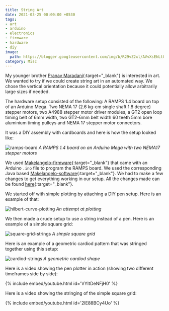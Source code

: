 ```yaml
---
title: String Art
date: 2021-03-25 00:00:00 +0530
tags:
- art
- arduino
- electronics
- firmware
- hardware
- diy
image:
  path: https://blogger.googleusercontent.com/img/b/R29vZ2xl/AVvXsEhLt0RHaHgZqN3gBETw-QLJWdGd0_5Q7hBWLYJZz3ANopDNjTjHusv0HWzsr3cTDnBsK7Ss-ppt5a7qNFNif99F-8ZVAiVFVqAPefNCzuEtGJS0GhUGOiTiZnAmDUqYYe6ORJKzWMa3kmq1njLoNh3qS4PRJDdH_vdpgmturJTI5s3KBGqtkCjDKleXQvM/s1200/string-art.png
category: Misc
---
```


My younger brother [Pranav Maradani](https://www.youtube.com/@PranavMaradani){:target="_blank"} is interested in art. We wanted to try if we could create string art in an automated way. We chose the vertical orientation because it could potentially allow arbitrarily large sizes if needed.

The hardware setup consisted of the following: A RAMPS 1.4 board on top of an Arduino Mega. Two NEMA 17 (2.6 kg-cm single shaft 1.8 degree) stepper motors, two A4988 stepper motor driver modules, a GT2 open loop timing belt of 6mm width, two GT2-6mm belt width 60 teeth 5mm bore aluminium timing pulleys and NEMA 17 stepper motor connectors.

It was a DIY assembly with cardboards and here is how the setup looked like:

![ramps-board](https://blogger.googleusercontent.com/img/b/R29vZ2xl/AVvXsEgQii6XuXaQIZhAowBKZcFFV1ujnAM3HgQY_Dt2kBd5twU_-kVAzv-X-zlUcEhICKB4EujH9xDfeRcrzatF1yC7-HHjeRte_kfXsl89ulmeOspXhe1j0uVNIPoYxFps8HL2eGLhKwoZkQ5JoAmrnm4stMzHvkahLjaT4GPQd6ZRdUtC3nehtaD97Pp-U5U/s1918/ramps-board.jpg)
_A RAMPS 1.4 board on an Arduino Mega with two NEMA17 stepper motors_

We used [Makelangelo-firmware](https://github.com/MarginallyClever/Makelangelo-firmware){:target="_blank"} that came with an Arduino `.ino` file to program the RAMPS board. We used the corresponding Java based [Makelangelo-software](https://github.com/MarginallyClever/Makelangelo-software){:target="_blank"}. We had to make a few changes to get everything working in our setup. All the changes made can be found [here](https://github.com/PardhavMaradani/blog/tree/main/string-art){:target="_blank"}.

We started off with simple plotting by attaching a DIY pen setup. Here is an example of that:

![hilbert-curve-plotting](https://blogger.googleusercontent.com/img/b/R29vZ2xl/AVvXsEhzJLP8pyopGB7D48njeuEJDlEgfgiCqIoSDQV0TWxAY7ksV-Ftdqu35Qp-zTPBNjreB92-BQb2GX7zwAdE32qAZbxOHzWiikXZ5s4ZG6h-KGFVKqIEbZkylmqApudVwEc3LFP0wGzXUIPW740rDiFeDDCxrwBhfMUJzt2VRco_WfSnpEBkRN5ij7P5-jc/s1920/hilbert-curve-plotting.jpg)
_An attempt at plotting_

We then made a crude setup to use a string instead of a pen. Here is an example of a simple square grid:

![square-grid-strings](https://blogger.googleusercontent.com/img/b/R29vZ2xl/AVvXsEiDrLW2zpOk9SnUj0IS6i12orbi4lB7H1B9PTrcbE7hXarSSNsWABybuLjGL-aX3qs7tx8i50HLCFSM2W6OjbtA3r-ilh6WWH98oacxXDJL0ysHirum3FGO4hYDqBuNwAZ-G-jHTAw69tb1ERE8ROy9RcLN1xI0HUpu2qtdUNq0FhyphenhyphenzeH9kaiL2QTxmPm4/s1920/square-grid-strings.jpg)
_A simple square grid_

Here is an example of a geometric cardiod pattern that was stringed together using this setup:

![cardiod-strings](https://blogger.googleusercontent.com/img/b/R29vZ2xl/AVvXsEgP5YbP5MGMlEdmXLfBEqGADsMxZJiPWcxLqRdxJR2n3p922tf1NRoysD_IC-n0TXDgA0Zasprc_n7qVvl6uQW0_-dU23bk7_KFgVGDMjiHfQ97bsg8-23hTPcnm5mC7QADRQDZcqbiUIL3QPOHMLAWk4xUY4sJf92Fur5pg3-LbEq3sQrXuvIsIxHNM9M/s1920/cardiod-strings.jpg)
_A geometric cardiod shape_

Here is a video showing the pen plotter in action (showing two different timeframes side by side):

{% include embed/youtube.html id='VYItDeNFjH0' %}

Here is a video showing the stringing of the simple square grid:

{% include embed/youtube.html id='2IE88BCy4Uo' %}
